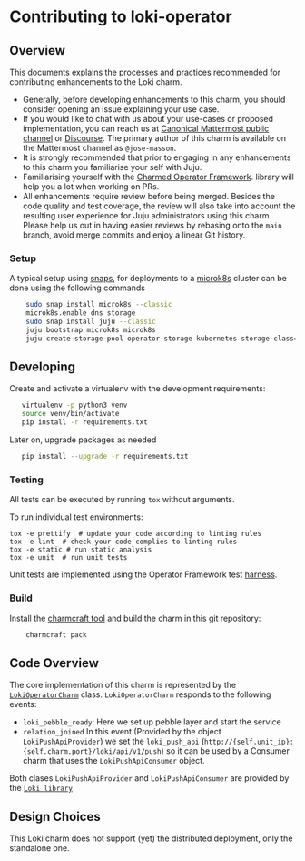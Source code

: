 # Contributing to loki-operator

## Overview

This documents explains the processes and practices recommended for
contributing enhancements to the Loki charm.

- Generally, before developing enhancements to this charm, you should consider
  opening an issue explaining your use case.
- If you would like to chat with us about your use-cases or proposed
  implementation, you can reach us at
  [Canonical Mattermost public channel](https://chat.charmhub.io/charmhub/channels/charm-dev)
  or [Discourse](https://discourse.charmhub.io/).
  The primary author of this charm is available on the Mattermost channel as
  `@jose-masson`.
- It is strongly recommended that prior to engaging in any enhancements
  to this charm you familiarise your self with Juju.
- Familiarising yourself with the
  [Charmed Operator Framework](https://juju.is/docs/sdk).
  library will help you a lot when working on PRs.
- All enhancements require review before being merged. Besides the
  code quality and test coverage, the review will also take into
  account the resulting user experience for Juju administrators using
  this charm. Please help us out in having easier reviews by rebasing
  onto the `main` branch, avoid merge commits and enjoy a linear Git
  history.


### Setup

A typical setup using [snaps](https://snapcraft.io/), for deployments to a [microk8s](https://microk8s.io/) cluster can be done using the following commands

```bash
    sudo snap install microk8s --classic
    microk8s.enable dns storage
    sudo snap install juju --classic
    juju bootstrap microk8s microk8s
    juju create-storage-pool operator-storage kubernetes storage-class=microk8s-hostpath
```


## Developing

Create and activate a virtualenv with the development requirements:

```bash
   virtualenv -p python3 venv
   source venv/bin/activate
   pip install -r requirements.txt
```


Later on, upgrade packages as needed

```bash
   pip install --upgrade -r requirements.txt
```


### Testing
All tests can be executed by running `tox` without arguments.

To run individual test environments:

```shell
tox -e prettify  # update your code according to linting rules
tox -e lint  # check your code complies to linting rules
tox -e static # run static analysis
tox -e unit  # run unit tests
```

Unit tests are implemented using the Operator Framework test [harness](https://ops.readthedocs.io/en/latest/#module-ops.testing).

### Build

Install the [charmcraft tool](https://juju.is/docs/sdk/setting-up-charmcraft) and build the charm in this git repository:

```bash
    charmcraft pack
```

## Code Overview

The core implementation of this charm is represented by the [`LokiOperatorCharm`](src/charm.py) class.
`LokiOperatorCharm` responds to the following events:

- `loki_pebble_ready`: Here we set up pebble layer and start the service
- `relation_joined` In this event (Provided by the object `LokiPushApiProvider`) we set the `loki_push_api` (`http://{self.unit_ip}:{self.charm.port}/loki/api/v1/push`) so it can be used by a Consumer charm that uses the `LokiPushApiConsumer` object.

Both clases `LokiPushApiProvider` and `LokiPushApiConsumer` are provided by the [`Loki library`](lib/charms/loki_k8s/v0/loki.py)


## Design Choices

This Loki charm does not support (yet) the distributed deployment, only the standalone one.
